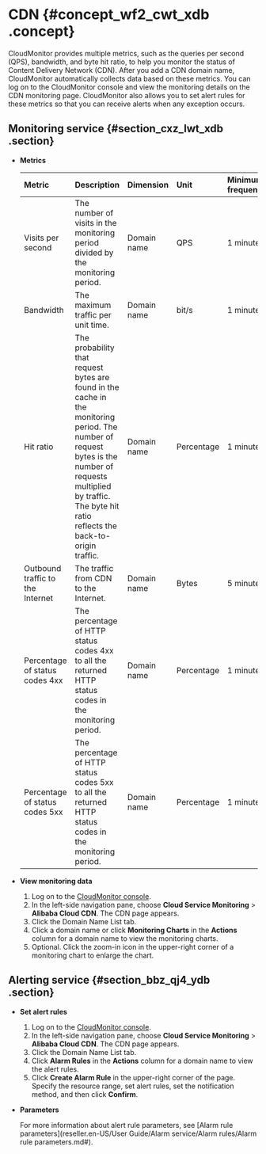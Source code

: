 # CDN {#concept_wf2_cwt_xdb .concept}

CloudMonitor provides multiple metrics, such as the queries per second \(QPS\), bandwidth, and byte hit ratio, to help you monitor the status of Content Delivery Network \(CDN\). After you add a CDN domain name, CloudMonitor automatically collects data based on these metrics. You can log on to the CloudMonitor console and view the monitoring details on the CDN monitoring page. CloudMonitor also allows you to set alert rules for these metrics so that you can receive alerts when any exception occurs.

## Monitoring service {#section_cxz_lwt_xdb .section}

-   **Metrics** 

    |Metric|Description|Dimension|Unit|Minimum frequency|
    |:-----|:----------|:--------|:---|:----------------|
    |Visits per second|The number of visits in the monitoring period divided by the monitoring period.|Domain name|QPS|1 minute|
    |Bandwidth|The maximum traffic per unit time.|Domain name|bit/s|1 minute|
    |Hit ratio|The probability that request bytes are found in the cache in the monitoring period. The number of request bytes is the number of requests multiplied by traffic. The byte hit ratio reflects the back-to-origin traffic.|Domain name|Percentage|1 minute|
    |Outbound traffic to the Internet|The traffic from CDN to the Internet.|Domain name|Bytes|5 minutes|
    |Percentage of status codes 4xx|The percentage of HTTP status codes 4xx to all the returned HTTP status codes in the monitoring period.|Domain name|Percentage|1 minute|
    |Percentage of status codes 5xx|The percentage of HTTP status codes 5xx to all the returned HTTP status codes in the monitoring period.|Domain name|Percentage|1 minute|

-   **View monitoring data** 
    1.  Log on to the [CloudMonitor console](https://partners-intl.console.aliyun.com/#/cms).
    2.  In the left-side navigation pane, choose **Cloud Service Monitoring** \> **Alibaba Cloud CDN**. The CDN page appears.
    3.  Click the Domain Name List tab.
    4.  Click a domain name or click **Monitoring Charts** in the **Actions** column for a domain name to view the monitoring charts.
    5.  Optional. Click the zoom-in icon in the upper-right corner of a monitoring chart to enlarge the chart.

## Alerting service {#section_bbz_qj4_ydb .section}

-   **Set alert rules** 
    1.  Log on to the [CloudMonitor console](https://partners-intl.console.aliyun.com/#/cms).
    2.  In the left-side navigation pane, choose **Cloud Service Monitoring** \> **Alibaba Cloud CDN**. The CDN page appears.
    3.  Click the Domain Name List tab.
    4.  Click **Alarm Rules** in the **Actions** column for a domain name to view the alert rules. 
    5.  Click **Create Alarm Rule** in the upper-right corner of the page. Specify the resource range, set alert rules, set the notification method, and then click **Confirm**.
-   **Parameters** 

    For more information about alert rule parameters, see [Alarm rule parameters](reseller.en-US/User Guide/Alarm service/Alarm rules/Alarm rule parameters.md#).


